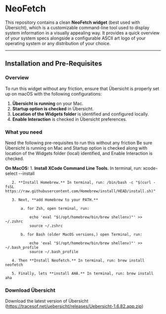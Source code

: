 # NeoFetch

This repository contains a clean **NeoFetch widget** (best used with Übersicht), which is a customizable command-line tool used to display system information in a visually appealing way. It provides a quick overview of your system specs alongside a configurable ASCII art logo of your operating system or any distribution of your choice.

---

## Installation and Pre-Requisites

### Overview
To run this widget without any friction, ensure that Übersicht is properly set up on macOS with the following configurations:
1. **Übersicht is running** on your Mac.
2. **Startup option is checked** in Übersicht.
3. **Location of the Widgets folder** is identified and configured locally.
4. **Enable Interaction** is checked in Übersicht preferences.

### What you need
Need the following pre-requisites to run this without any friction
Be sure Übersicht is running on Mac and Startup option is checked along with location of the Widgets folder (local) identified, and Enable Interaction is checked.

   **On MacOS:**
       1. **Install XCode Command Line Tools.** In terminal, run: xcode-select --install
       
       2. **Install Homebrew.** In terminal, run: /bin/bash -c "$(curl -fsSL https://raw.githubusercontent.com/Homebrew/install/HEAD/install.sh)"
       
       3. Next, **add Homebrew to your PATH.** 
       
           a. for Zsh, open terminal, run: 
           
               echo 'eval "$(/opt/homebrew/bin/brew shellenv)"' >> ~/.zshrc
               source ~/.zshrc
               
           b. for Bash (older MacOS versions,) open Terminal, run:
           
               echo 'eval "$(/opt/homebrew/bin/brew shellenv)"' >> ~/.bash_profile
               source ~/.bash_profile
               
       4. Then **Install Neofetch.** In terminal, run: brew install neofetch
       
       5. Finally, lets **install AHA.** In terminal, run: brew install aha

### Download Übersicht
Download the latest version of Übersicht (https://tracesof.net/uebersicht/releases/Uebersicht-1.6.82.app.zip)
